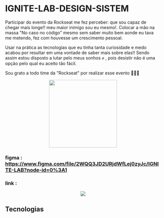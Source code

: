 # IGNITE-LAB-DESIGN-SISTEM

<p>
  Participar do evento da Rockseat me fez perceber: que sou capaz de chegar mais longe!! meu maior
  inimigo sou eu mesmo!. Colocar a mão na massa "No caso no código" mesmo sem saber muito bem aonde eu tava me metendo, fez com houvesse 
  um crescimento pessoal.
</p>
<p>
  Usar na prática as tecnologias que eu tinha tanta curiosidade e medo acabou por resultar em uma vontade de
  saber mais sobre elas!! Sendo assim estou disposto a lutar pelo meus sonhos ✊ , pois desistir não é uma opção pelo qual eu aceito tão fácil.
</p>

<p>Sou grato a todo time da "Rockseat" por realizar esse evento 🚀🚀🚀</p>

<div  align="center">
  <img src="https://user-images.githubusercontent.com/90284411/198903572-1326fe3a-4499-4c74-8768-95f6fa3e598f.jpeg" height="220px"></img>
</div>

### figma : https://www.figma.com/file/2WQQ3JD2URjdWfLej0zyJc/IGNITE-LAB?node-id=0%3A1
### link : 

<div  align="center">
  <img src="https://user-images.githubusercontent.com/90284411/198910058-2bfdc915-bd50-4317-93ad-0e7d4d97fc56.png"></img>
</div>

## Tecnologias 
